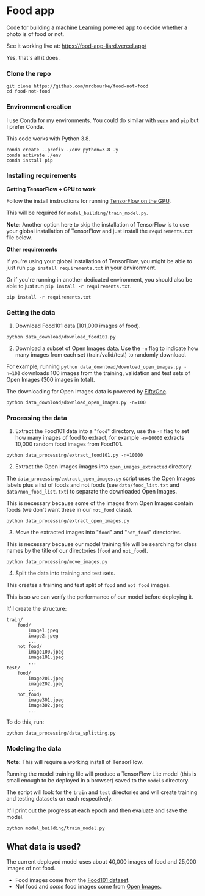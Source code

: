 # Food app

Code for building a machine Learning powered app to decide whether a photo is of food or not.

See it working live at: https://food-app-liard.vercel.app/

Yes, that's all it does.


### Clone the repo

```
git clone https://github.com/mrdbourke/food-not-food
cd food-not-food
```

### Environment creation

I use Conda for my environments. You could do similar with [`venv`](https://docs.python.org/3/library/venv.html) and `pip` but I prefer Conda.

This code works with Python 3.8.

```
conda create --prefix ./env python=3.8 -y
conda activate ./env
conda install pip
``` 

### Installing requirements

**Getting TensorFlow + GPU to work**

Follow the install instructions for running [TensorFlow on the GPU](https://www.tensorflow.org/install/gpu).

This will be required for `model_building/train_model.py`.

**Note:** Another option here to skip the installation of TensorFlow is to use your global installation of TensorFlow and just install the `requirements.txt` file below.

**Other requirements**

If you're using your global installation of TensorFlow, you might be able to just run `pip install requirements.txt` in your environment.

Or if you're running in another dedicated environment, you should also be able to just run `pip install -r requirements.txt`.

```
pip install -r requirements.txt
```

### Getting the data

1. Download Food101 data (101,000 images of food).

```
python data_download/download_food101.py
```

2. Download a subset of Open Images data. Use the `-n` flag to indicate how many images from each set (train/valid/test) to randomly download.

For example, running `python data_download/download_open_images.py -n=100` downloads 100 images from the training, validation and test sets of Open Images (300 images in total).

The downloading for Open Images data is powered by [FiftyOne](https://voxel51.com/docs/fiftyone/).

```
python data_download/download_open_images.py -n=100
```

### Processing the data

1. Extract the Food101 data into a "`food`" directory, use the `-n` flag to set how many images of food to extract, for example `-n=10000` extracts 10,000 random food images from Food101.

```
python data_processing/extract_food101.py -n=10000
```

2. Extract the Open Images images into `open_images_extracted` directory. 

The `data_processing/extract_open_images.py` script uses the Open Images labels plus a list of foods and not foods (see `data/food_list.txt` and `data/non_food_list.txt`) to separate the downloaded Open Images.

This is necessary because some of the images from Open Images contain foods (we don't want these in our `not_food` class).

```
python data_processing/extract_open_images.py
```

3. Move the extracted images into "`food`" and "`not_food`" directories.

This is necessary because our model training file will be searching for class names by the title of our directories (`food` and `not_food`).

```
python data_processing/move_images.py 
```

4. Split the data into training and test sets.

This creates a training and test split of `food` and `not_food` images.

This is so we can verify the performance of our model before deploying it.

It'll create the structure:

```
train/
    food/
        image1.jpeg
        image2.jpeg
        ...
    not_food/
        image100.jpeg
        image101.jpeg
        ...
test/
    food/
        image201.jpeg
        image202.jpeg
        ...
    not_food/
        image301.jpeg
        image302.jpeg
        ...
```

To do this, run:

```
python data_processing/data_splitting.py
```

### Modeling the data

**Note:** This will require a working install of TensorFlow.

Running the model training file will produce a TensorFlow Lite model (this is small enough to be deployed in a browser) saved to the `models` directory.

The script will look for the `train` and `test` directories and will create training and testing datasets on each respectively.

It'll print out the progress at each epoch and then evaluate and save the model.

```
python model_building/train_model.py
```

## What data is used?

The current deployed model uses about 40,000 images of food and 25,000 images of not food.

* Food images come from the [Food101 dataset](https://data.vision.ee.ethz.ch/cvl/datasets_extra/food-101/).
* Not food and *some* food images come from [Open Images](https://storage.googleapis.com/openimages/web/index.html).
